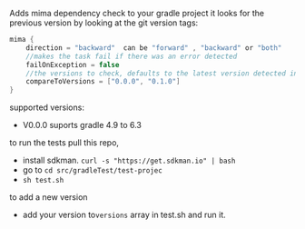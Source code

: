 Adds mima dependency check to your gradle project
it looks for the previous version by looking at the git version tags:
```groovy
mima {
    direction = "backward"  can be "forward" , "backward" or "both"
    //makes the task fail if there was an error detected    
    failOnException = false 
    //the versions to check, defaults to the latest version detected in the git tag.
    compareToVersions = ["0.0.0", "0.1.0"]
}
```

supported versions:

- V0.0.0 suports gradle 4.9 to 6.3

to run the tests pull this repo,
 - install sdkman. `curl -s "https://get.sdkman.io" | bash`
 - go to `cd src/gradleTest/test-projec`
 - `sh test.sh`

to add a new version 
- add your version to`versions` array in test.sh and run it.
